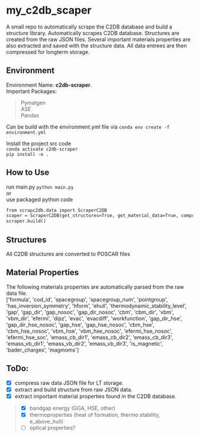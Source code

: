 # my_c2db_scaper
A small repo to automatically scrape the C2DB database and build a structure library. 
Automatically scrapes C2DB database. Structures are created from the raw JSON files. Several important materials properties are also extracted and saved with the structure data. All data entrees are then compressed for longterm storage. 

## Environment
Environment Name: **c2db-scraper**.  
Important Packages: 
>Pymatgen   
>ASE  
>Pandas  

Can be build with the environment.yml file via `conda env create -f environment.yml`

Install the project src code  
`conda activate c2db-scraper`  
`pip install -e .`  

## How to Use
run main.py `python main.py`  
or   
use packaged python code 

```bat
from scrapc2db.data import ScraperC2DB
scaper = ScraperC2DB(get_structures=True, get_material_data=True, compress_files=True, skip_existing=True)
scraper.build()
```

## Structures
All C2DB structures are converted to POSCAR files

## Material Properties
The following materials properties are automatically parsed from the raw data file.  
['formula', 'cod_id', 'spacegroup', 'spacegroup_num', 'pointgroup', 'has_inversion_symmetry', 'hform', 'ehull', 'thermodynamic_stability_level', 'gap', 'gap_dir', 'gap_nosoc', 'gap_dir_nosoc', 'cbm', 'cbm_dir', 'vbm', 'vbm_dir', 'efermi', 'dipz', 'evac', 'evacdiff', 'workfunction', 'gap_dir_hse', 'gap_dir_hse_nosoc', 'gap_hse', 'gap_hse_nosoc', 'cbm_hse', 'cbm_hse_nosoc', 'vbm_hse', 'vbm_hse_nosoc', 'efermi_hse_nosoc', 'efermi_hse_soc', 'emass_cb_dir1', 'emass_cb_dir2', 'emass_cb_dir3', 'emass_vb_dir1', 'emass_vb_dir2', 'emass_vb_dir3', 'is_magnetic', 'bader_charges', 'magmoms']

## ToDo: 
- [x] compress raw data JSON file for LT storage. 
- [x] extract and build structure from raw JSON data. 
- [x] extract important material properties found in the C2DB database. 
>- [x] bandgap energy (GGA, HSE, other) 
>- [x] thermoproperties (heat of formation, thermo stability, e_above_hull) 
>- [ ] optical properties? 
